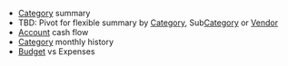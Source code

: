 - [Category](Category) summary 
- TBD: Pivot for flexible summary by [Category](Category), Sub[Category](Category) or [Vendor](Vendor)
- [Account](Account) cash flow
- [Category](Category) monthly history
- [Budget](Budget) vs Expenses